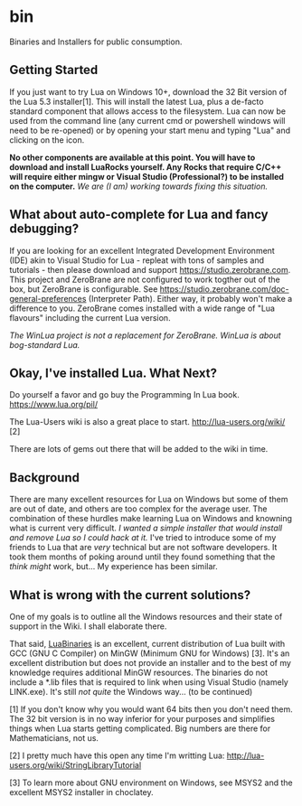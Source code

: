 # bin
Binaries and Installers for public consumption.

## Getting Started

If you just want to try Lua on Windows 10+, download the 32 Bit version of the Lua 5.3 installer[1]. This will install the latest Lua, plus a de-facto standard component that allows access to the filesystem. Lua can now be used from the command line (any current cmd or powershell windows will need to be re-opened) or by opening your start menu and typing "Lua" and clicking on the icon. 

**No other components are available at this point. You will have to download and install LuaRocks yourself. Any Rocks that require C/C++ will require either mingw or Visual Studio (Professional?) to be installed on the computer.** *We are (I am) working towards fixing this situation.*

## What about auto-complete for Lua and fancy debugging?

If you are looking for an excellent Integrated Development Environment (IDE) akin to Visual Studio for Lua - repleat with tons of samples and tutorials - then please download and support https://studio.zerobrane.com. This project and ZeroBrane are not configured to work togther out of the box, but ZeroBrane is configurable. See https://studio.zerobrane.com/doc-general-preferences (Interpreter Path). Either way, it probably won't make a difference to you. ZeroBrane comes installed with a wide range of "Lua flavours" including the current Lua version. 

*The WinLua project is not a replacement for ZeroBrane. WinLua is about bog-standard Lua.*

## Okay, I've installed Lua. What Next?

Do yourself a favor and go buy the Programming In Lua book. https://www.lua.org/pil/

The Lua-Users wiki is also a great place to start. http://lua-users.org/wiki/ [2] 


There are lots of gems out there that will be added to the wiki in time. 

## Background

There are many excellent resources for Lua on Windows but some of them are out of date, and others are too complex for the average user. The combination of these hurdles make learning Lua on Windows and knowning what is current very difficult. *I wanted a simple installer that would install and remove Lua so I could hack at it.* I've tried to introduce some of my friends to Lua that are *very* technical but are not software developers. It took them months of poking around until they found something that the *think might* work, but... My experience has been similar. 

## What is wrong with the current solutions?

One of my goals is to outline all the Windows resources and their state of support in the Wiki. I shall elaborate there. 

That said, [LuaBinaries](https://sourceforge.net/projects/luabinaries/) is an excellent, current distribution of Lua built with GCC (GNU C Compiler) on MinGW (Minimum GNU for Windows) [3]. It's an excellent distribution but does not provide an installer and to the best of my knowledge requires additional MinGW resources. The binaries do not include a *.lib files that is required to link when using Visual Studio (namely LINK.exe). It's still *not quite* the Windows way...
 (to be continued)
 
 [1] If you don't know why you would want 64 bits then you don't need them. The 32 bit version is in no way inferior for your purposes and simplifies things when Lua starts getting complicated. Big numbers are there for Mathematicians, not us.
 
 [2] I pretty much have this open any time I'm writting Lua: http://lua-users.org/wiki/StringLibraryTutorial
 
 [3] To learn more about GNU environment on Windows, see MSYS2 and the excellent MSYS2 installer in choclatey.
